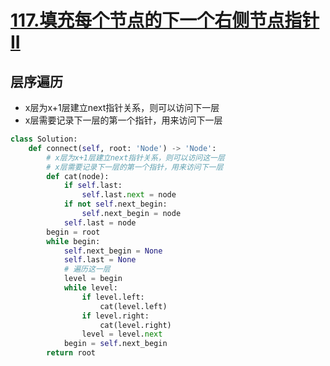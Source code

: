 # [117.填充每个节点的下一个右侧节点指针II](https://leetcode-cn.com/problems/populating-next-right-pointers-in-each-node-ii/)

## 层序遍历
+ x层为x+1层建立next指针关系，则可以访问下一层
+ x层需要记录下一层的第一个指针，用来访问下一层
``` python
class Solution:
    def connect(self, root: 'Node') -> 'Node':
        # x层为x+1层建立next指针关系，则可以访问这一层
        # x层需要记录下一层的第一个指针，用来访问下一层
        def cat(node):
            if self.last:
                self.last.next = node
            if not self.next_begin:
                self.next_begin = node
            self.last = node
        begin = root
        while begin:
            self.next_begin = None
            self.last = None
            # 遍历这一层
            level = begin
            while level:
                if level.left:
                    cat(level.left)
                if level.right:
                    cat(level.right)
                level = level.next
            begin = self.next_begin
        return root
```